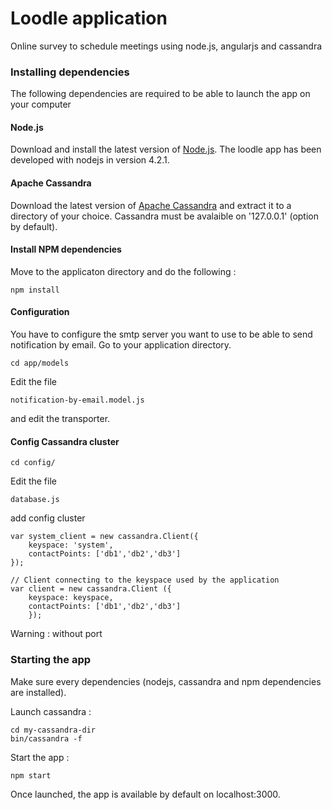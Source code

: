# Loodle application

Online survey to schedule meetings using node.js, angularjs and cassandra

### Installing dependencies

The following dependencies are required to be able to launch the app on your computer

#### Node.js

Download and install the latest version of [Node.js](http://nodejs.org/). The loodle app has been developed with nodejs in version 4.2.1.

#### Apache Cassandra

Download the latest version of [Apache Cassandra](http://cassandra.apache.org/download/) and extract it to a directory of your choice. Cassandra must be avalaible on '127.0.0.1' (option by default).

#### Install NPM dependencies

Move to the applicaton directory and do the following :

```
npm install
```

#### Configuration

You have to configure the smtp server you want to use to be able to send notification by email. Go to your application directory.

```
cd app/models
```

Edit the file 

```
notification-by-email.model.js
```

and edit the transporter.

#### Config Cassandra cluster
```
cd config/
```
Edit the file
```
database.js
```
add config cluster
```
var system_client = new cassandra.Client({
	keyspace: 'system',
	contactPoints: ['db1','db2','db3']
});

// Client connecting to the keyspace used by the application
var client = new cassandra.Client ({
	keyspace: keyspace,
	contactPoints: ['db1','db2','db3']
	});
```
Warning : without port 


### Starting the app

Make sure every dependencies (nodejs, cassandra and npm dependencies are installed).

Launch cassandra :

```
cd my-cassandra-dir
bin/cassandra -f
```

Start the app :

```
npm start
```

Once launched, the app is available by default on localhost:3000.

